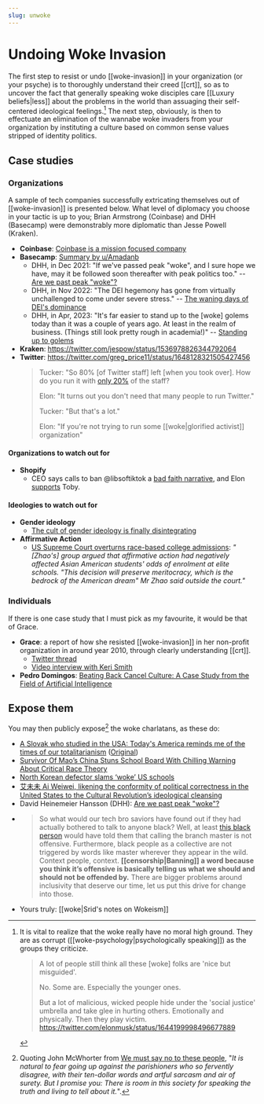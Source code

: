 ```yaml
---
slug: unwoke
---
```


# Undoing Woke Invasion

The first step to resist or undo [[woke-invasion]] in your organization (or your psyche) is to thoroughly understand their creed [[crt]], so as to uncover the fact that generally speaking woke disciples care [[Luxury beliefs|less]] about the problems in the world than assuaging their self-centered ideological feelings.[^mhg] The next step, obviously, is then to effectuate an elimination of the wannabe woke invaders from your organization by instituting a culture based on common sense values stripped of identity politics.

[^mhg]: It is vital to realize that the woke really have no moral high ground. They are as corrupt ([[woke-psychology|psychologically speaking]]) as the groups they criticize.
    > A lot of people still think all these [woke] folks are 'nice but misguided'.
    > 
    > No. Some are. Especially the younger ones.
    > 
    > But a lot of malicious, wicked people hide under the 'social justice' umbrella and take glee in hurting others. Emotionally and physically. Then they play victim. https://twitter.com/elonmusk/status/1644199998496677889

## Case studies

### Organizations

A sample of tech companies successfully extricating themselves out of [[woke-invasion]] is presented below. What level of diplomacy you choose in your tactic is up to you; Brian Armstrong (Coinbase) and DHH (Basecamp) were demonstrably more diplomatic than Jesse Powell (Kraken).

- **Coinbase**: [Coinbase is a mission focused company](https://blog.coinbase.com/coinbase-is-a-mission-focused-company-af882df8804)
- **Basecamp**: [Summary by u/Amadanb](https://old.reddit.com/r/TheMotte/comments/n3pe45/culture_war_roundup_for_the_week_of_may_03_2021/gwwj9vm/?context=3&sort=best)
	- DHH, in Dec 2021: "If we've passed peak "woke", and I sure hope we have, may it be followed soon thereafter with peak politics too." -- [Are we past peak "woke"?](https://world.hey.com/dhh/are-we-past-peak-woke-c313b7d1)
	- DHH, in Nov 2022: "The DEI hegemony has gone from virtually unchallenged to come under severe stress." -- [The waning days of DEI's dominance](https://world.hey.com/dhh/the-waning-days-of-dei-s-dominance-9a5b656c)
	- DHH, in Apr, 2023: "It's far easier to stand up to the [woke] golems today than it was a couple of years ago. At least in the realm of business. (Things still look pretty rough in academia!)" -- [Standing up to golems](https://world.hey.com/dhh/standing-up-to-golems-c98dd4a8)
- **Kraken**: https://twitter.com/jespow/status/1536978826344792064 
- **Twitter**: https://twitter.com/greg_price11/status/1648128321505427456
    > Tucker: "So 80% [of Twitter staff] left [when you took over]. How do you run it with [only 20%](https://twitter.com/elonmusk/status/1593899029531803649) of the staff?
    >
    > Elon: "It turns out you don't need that many people to run Twitter."
    > 
    > Tucker: "But that's a lot."
    > 
    > Elon: "If you're not trying to run some [[woke|glorified activist]] organization"

#### Organizations to watch out for

- **Shopify**
  - CEO says calls to ban @libsoftiktok a [bad faith narrative](https://twitter.com/tobi/status/1596440473849274369), and Elon [supports](https://twitter.com/elonmusk/status/1597185759316152320) Toby.

#### Ideologies to watch out for

- **Gender ideology**
  - [The cult of gender ideology is finally disintegrating](https://archive.is/20230609223701/https://www.telegraph.co.uk/columnists/2023/05/30/the-cult-of-gender-ideology-finally-crumbling/#selection-2957.4-2957.57)
- **Affirmative Action**
  - [US Supreme Court overturns race-based college admissions](https://www.bbc.com/news/world-us-canada-65886212): *"[Zhao's] group argued that affirmative action had negatively affected Asian American students' odds of enrolment at elite schools. "This decision will preserve meritocracy, which is the bedrock of the American dream" Mr Zhao said outside the court."*

### Individuals

If there is one case study that I must pick as my favourite, it would be that of Grace.

- **Grace**: a report of how she resisted [[woke-invasion]] in her non-profit organization in around year 2010, through clearly understanding [[crt]].
  - [Twitter thread](https://threadreaderapp.com/thread/1386739669866455043.html)
  - [Video interview with Keri Smith](https://odysee.com/@unsafe:f/deprogrammed-grace-surviving-a-woke:2?)
- **Pedro Domingos**: [Beating Back Cancel Culture: A Case Study from the Field of Artificial Intelligence](https://archive.ph/0yUs8)

## Expose them

You may then publicly expose[^no] the woke charlatans, as these do:

[^no]: Quoting John McWhorter from [We must say no to these people](https://world.hey.com/dhh/we-must-say-no-to-these-people-e0fb301c), "*It is natural to fear going up against the parishioners who so fervently disagree, with their ten-dollar words and artful sarcasm and air of surety. But I promise you: There is room in this society for speaking the truth and living to tell about it.*".

- [A Slovak who studied in the USA: Today's America reminds me of the times of our totalitarianism](https://translate.google.com/translate?sl=auto&tl=en&u=https://www.postoj.sk/77885/novy-clanok) ([Original](https://www.postoj.sk/77885/novy-clanok))
- [Survivor Of Mao’s China Stuns School Board With Chilling Warning About Critical Race Theory](https://www.dailywire.com/news/watch-survivor-of-maos-china-stuns-school-board-with-chilling-warning-about-critical-race-theory)
- [North Korean defector slams ‘woke’ US schools](https://nypost.com/2021/06/14/north-korean-defector-slams-woke-us-schools/)
- [艾未未  Ai Weiwei, likening the conformity of political correctness in the United States to the Cultural Revolution’s ideological cleansing](https://twitter.com/MargaretHoover/status/1460401404477124611) 
- David Heinemeier Hansson (DHH): [Are we past peak "woke"?](https://world.hey.com/dhh/are-we-past-peak-woke-c313b7d1)
- > So what would our tech bro saviors have found out if they had actually bothered to talk to anyone black? Well, at least [this black person](https://mooseyanon.medium.com/github-f-ck-your-name-change-de599033bbbe) would have told them that calling the branch master is not offensive. Furthermore, black people as a collective are not triggered by words like master wherever they appear in the wild. Context people, context. **[[censorship|Banning]] a word because you think it’s offensive is basically telling us what we should and should not be offended by.** There are bigger problems around inclusivity that deserve our time, let us put this drive for change into those.
- Yours truly: [[woke|Srid's notes on Wokeism]]

